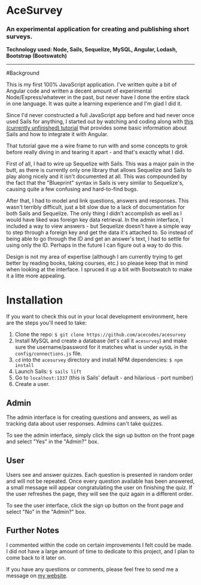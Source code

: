# AceSurvey
### An experimental application for creating and publishing short surveys.

**Technology used: Node, Sails, Sequelize, MySQL, Angular, Lodash, Bootstrap (Bootswatch)**

---

#Background

This is my first 100% JavaScript application. I've written quite a bit of Angular code and written a decent amount of experimental Node/Express/whatever in the past, but never have I done the entire stack in one language. It was quite a learning experience and I'm glad I did it.

Since I'd never constructed a full JavaScript app before and had never once used Sails for anything, I started out by watching and coding along with [this (currently unfinished) tutorial](https://www.youtube.com/playlist?list=PLf8i4fc0zJByWVBmMk8uJ0UEhTIGMnmPQ) that provides some basic information about Sails and how to integrate it with Angular.

That tutorial gave me a wire frame to run with and some concepts to grok before really diving in and tearing it apart - and that's exactly what I did.

First of all, I had to wire up Sequelize with Sails. This was a major pain in the butt, as there is currently only one library that allows Sequelize and Sails to play along nicely and it isn't documented at all. This was compounded by the fact that the "Blueprint" syntax in Sails is very similar to Sequelize's, causing quite a few confusing and hard-to-find bugs.

After that, I had to model and link questions, answers and responses. This wasn't terribly difficult, just a bit slow due to a lack of documentation for both Sails and Sequelize. The only thing I didn't accomplish as well as I would have liked was foreign key data retrieval. In the admin interface, I included a way to view answers - but Sequelize doesn't have a simple way to step through a foreign key and get the data it's attached to. So instead of being able to go through the ID and get an answer's text, I had to settle for using only the ID. Perhaps in the future I can figure out a way to do this.

Design is not my area of expertise (although I am currently trying to get better by reading books, taking courses, etc.) so please keep that in mind when looking at the interface. I spruced it up a bit with Bootswatch to make it a litte more appealing.

# Installation

If you want to check this out in your local development environment, here are the steps you'll need to take:

1.  Clone the repo: `$ git clone https://github.com/acecodes/acesurvey` 
2. Install MySQL and create a database (let's call it `acesurvey`) and make sure the username/password for it matches what is under `mySQL` in the `config/connections.js` file.
2.  `cd` into the `acesurvey` directory and install NPM dependencies: `$ npm install`
3.  Launch Sails: `$ sails lift`
4.  Go to `localhost:1337` (this is Sails' default - and hilarious - port number)
5.  Create a user.

## Admin
The admin interface is for creating questions and answers, as well as tracking data about user responses. Admins can't take quizzes. 

To see the admin interface, simply click the sign up button on the front page and select "Yes" in the "Admin?" box.

## User
Users see and answer quizzes. Each question is presented in random order and will not be repeated. Once every question available has been answered, a small message will appear congratulating the user on finishing the quiz. If the user refreshes the page, they will see the quiz again in a different order.

To see the user interface, click the sign up button on the front page and select "No" in the "Admin?" box.

## Further Notes

I commented within the code on certain improvements I felt could be made. I did not have a large amount of time to dedicate to this project, and I plan to come back to it later on.

If you have any questions or comments, please feel free to send me a message on [my website](http://acecodes.net).
